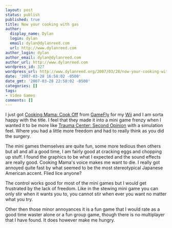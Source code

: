 ```yaml
---
layout: post
status: publish
published: true
title: Now your cooking with gas
author:
  display_name: Dylan
  login: dylan
  email: dylan@dylanreed.com
  url: http://www.dylanreed.com
author_login: dylan
author_email: dylan@dylanreed.com
author_url: http://www.dylanreed.com
wordpress_id: 327
wordpress_url: http://www.dylanreed.org/2007/03/28/now-your-cooking-with-gas/
date: '2007-03-28 16:58:02 -0500'
date_gmt: '2007-03-28 22:58:02 -0500'
categories: []
tags:
- Video Games
comments: []
---
```

<p>I just got <a href="http://www.amazon.com/Majesco-Cooking-Mama-Cook-Off/dp/B000KUHR8S/ref=pd_bbs_sr_2/002-3393638-4322433?ie=UTF8&s=videogames&qid=1175122209&sr=1-2">Cooking Mama: Cook Off</a> from <a href="http://www.gamefly.com/member/">GameFly</a> for my <a href="http://www.amazon.com/Nintendo-RVLSWCUSZ-Wii/dp/B0009VXBAQ/ref=pd_bbs_sr_1/002-3393638-4322433?ie=UTF8&s=videogames&qid=1175122147&sr=8-1">Wii</a> and I am sorta happy with the title. I feel that they made it into a mini game frenzy when I wanted it to be more like <a href="http://www.amazon.com/Wii-TC700011-Trauma-Center-Opinion/dp/B000GPW2QO/ref=pd_bbs_1/002-3393638-4322433?ie=UTF8&s=videogames&qid=1175122307&sr=1-1">Trauma Center: Second Opinion</a> with a simulation feel. Where you had a little more freedom and had to really think as you did the surgery. </p></p>
<p>The mini games themselves are quite fun, some more tedious then others but all and all a good time, I am fairly good at cracking eggs and chopping up stuff. I found the graphics to be what I expected and the sound effects are really good. Cooking Mama's voice makes me want to die. I really got annoyed quite fast by what seemed to be the most stereotypical Japanese American accent. Flied lice anyone?</p></p>
<p>The control works good for most of the mini games but I would get frustrated by the lack of freedom. Like in the stewing mini game you can only stir when it wants you to, you cannot stir when ever you want no matter what you try. </p></p>
<p>Other then those minor annoyances it is a fun game that I would rate as a good time waster alone or a fun group game, though there is no multiplayer that I have found. It does however make me hungry.</p></p>
